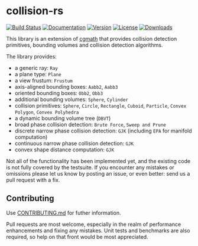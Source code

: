 # collision-rs

[![Build Status](https://travis-ci.org/kvark/collision-rs.svg?branch=master)](https://travis-ci.org/kvark/collision-rs)
[![Documentation](https://docs.rs/collision/badge.svg)](https://docs.rs/collision)
[![Version](https://img.shields.io/crates/v/collision.svg)](https://crates.io/crates/collision)
[![License](https://img.shields.io/crates/l/collision.svg)](https://github.com/kvark/collision-rs/blob/master/LICENSE)
[![Downloads](https://img.shields.io/crates/d/collision.svg)](https://crates.io/crates/collision)

This library is an extension of [cgmath](https://crates.io/crates/cgmath) that provides collision detection primitives,
bounding volumes and collision detection algorithms.

The library provides:

- a generic ray: `Ray`
- a plane type: `Plane`
- a view frustum: `Frustum`
- axis-aligned bounding boxes: `Aabb2`, `Aabb3`
- oriented bounding boxes: `Obb2`, `Obb3`
- additional bounding volumes: `Sphere`, `Cylinder`
- collision primitives: `Sphere`, `Circle`, `Rectangle`, `Cuboid`, `Particle`, `Convex Polygon`, `Convex Polyhedra`
- a dynamic bounding volume tree (`DBVT`)
- broad phase collision detection: `Brute Force`, `Sweep and Prune`
- discrete narrow phase collision detection: `GJK` (including `EPA` for manifold computation)
- continuous narrow phase collision detection: `GJK`
- convex shape distance computation: `GJK`

Not all of the functionality has been implemented yet, and the existing code
is not fully covered by the testsuite. If you encounter any mistakes or
omissions please let us know by posting an issue, or even better: send us a
pull request with a fix.

## Contributing

Use [CONTRIBUTING.md](https://github.com/kvark/collision-rs/blob/master/CONTRIBUTING.md) for futher information.

Pull requests are most welcome, especially in the realm of performance
enhancements and fixing any mistakes. Unit tests and benchmarks are also 
required, so help on that front would be most appreciated.
